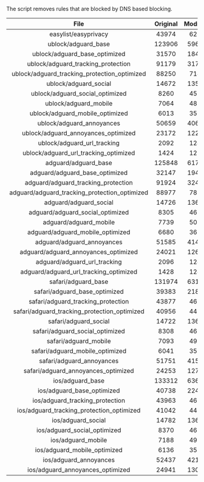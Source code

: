 The script removes rules that are blocked by DNS based blocking.


| File | Original | Modified |
|:----:|:-----:|:-----:|
| easylist/easyprivacy | 43974 | 6267 |
| ublock/adguard_base | 123906 | 59664 |
| ublock/adguard_base_optimized | 31570 | 18428 |
| ublock/adguard_tracking_protection | 91179 | 31792 |
| ublock/adguard_tracking_protection_optimized | 88250 | 7142 |
| ublock/adguard_social | 14672 | 13588 |
| ublock/adguard_social_optimized | 8260 | 4569 |
| ublock/adguard_mobile | 7064 | 4896 |
| ublock/adguard_mobile_optimized | 6013 | 3501 |
| ublock/adguard_annoyances | 50659 | 40648 |
| ublock/adguard_annoyances_optimized | 23172 | 12250 |
| ublock/adguard_url_tracking | 2092 | 1241 |
| ublock/adguard_url_tracking_optimized | 1424 | 1238 |
| adguard/adguard_base | 125848 | 61709 |
| adguard/adguard_base_optimized | 32147 | 19463 |
| adguard/adguard_tracking_protection | 91924 | 32483 |
| adguard/adguard_tracking_protection_optimized | 88977 | 7819 |
| adguard/adguard_social | 14726 | 13650 |
| adguard/adguard_social_optimized | 8305 | 4614 |
| adguard/adguard_mobile | 7739 | 5070 |
| adguard/adguard_mobile_optimized | 6680 | 3669 |
| adguard/adguard_annoyances | 51585 | 41496 |
| adguard/adguard_annoyances_optimized | 24021 | 12660 |
| adguard/adguard_url_tracking | 2096 | 1246 |
| adguard/adguard_url_tracking_optimized | 1428 | 1243 |
| safari/adguard_base | 131974 | 63100 |
| safari/adguard_base_optimized | 39383 | 21895 |
| safari/adguard_tracking_protection | 43877 | 4628 |
| safari/adguard_tracking_protection_optimized | 40956 | 4484 |
| safari/adguard_social | 14722 | 13640 |
| safari/adguard_social_optimized | 8308 | 4604 |
| safari/adguard_mobile | 7093 | 4932 |
| safari/adguard_mobile_optimized | 6041 | 3532 |
| safari/adguard_annoyances | 51751 | 41587 |
| safari/adguard_annoyances_optimized | 24253 | 12730 |
| ios/adguard_base | 133312 | 63620 |
| ios/adguard_base_optimized | 40738 | 22413 |
| ios/adguard_tracking_protection | 43963 | 4636 |
| ios/adguard_tracking_protection_optimized | 41042 | 4492 |
| ios/adguard_social | 14782 | 13672 |
| ios/adguard_social_optimized | 8370 | 4618 |
| ios/adguard_mobile | 7188 | 4974 |
| ios/adguard_mobile_optimized | 6136 | 3571 |
| ios/adguard_annoyances | 52437 | 42166 |
| ios/adguard_annoyances_optimized | 24941 | 13018 |